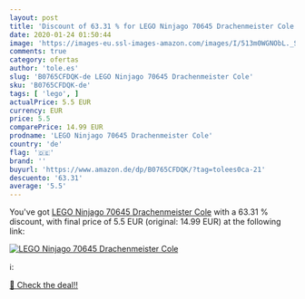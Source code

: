 ```yaml
---
layout: post
title: 'Discount of 63.31 % for LEGO Ninjago 70645 Drachenmeister Cole'
date: 2020-01-24 01:50:44
image: 'https://images-eu.ssl-images-amazon.com/images/I/513m0WGNObL._SL400_.jpg'
comments: true
category: ofertas
author: 'tole.es'
slug: 'B0765CFDQK-de LEGO Ninjago 70645 Drachenmeister Cole'
sku: 'B0765CFDQK-de'
tags: [ 'lego', ]
actualPrice: 5.5 EUR
currency: EUR
price: 5.5
comparePrice: 14.99 EUR
prodname: 'LEGO Ninjago 70645 Drachenmeister Cole'
country: 'de'
flag: '🇩🇪'
brand: ''
buyurl: 'https://www.amazon.de/dp/B0765CFDQK/?tag=tolees0ca-21'
descuento: '63.31'
average: '5.5'
---
```


You've got [LEGO Ninjago 70645 Drachenmeister Cole](https://www.amazon.de/dp/B0765CFDQK/?tag=tolees0ca-21) with a  63.31 % discount, with final price of 5.5 EUR (original: 14.99 EUR) at the following link:

[![LEGO Ninjago 70645 Drachenmeister Cole](https://images-eu.ssl-images-amazon.com/images/I/513m0WGNObL._SL400_.jpg)](https://www.amazon.de/dp/B0765CFDQK/?tag=tolees0ca-21)

ℹ️:


[🛒 Check the deal!!](https://www.amazon.de/dp/B0765CFDQK/?tag=tolees0ca-21)
